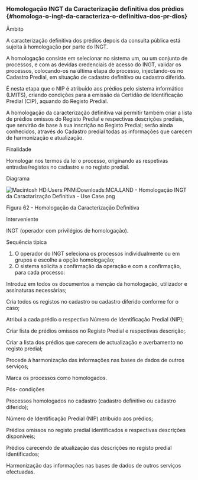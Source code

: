 ### Homologação INGT da Caracterização definitiva dos prédios {#homologa-o-ingt-da-caracteriza-o-definitiva-dos-pr-dios}

Âmbito

A caracterização definitiva dos prédios depois da consulta pública está sujeita à homologação por parte do INGT.

A homologação consiste em selecionar no sistema um, ou um conjunto de processos, e com as devidas credenciais de acesso do INGT, validar os processos, colocando-os na última etapa do processo, injectando-os no Cadastro Predial, em situação de cadastro definitivo ou cadastro diferido.

É nesta etapa que o NIP é atribuído aos prédios pelo sistema informático \(LMITS\), criando condições para a emissão da Certidão de Identificação Predial \(CIP\), aquando do Registo Predial.

A homologação da caracterização definitiva vai permitir também criar a lista de prédios omissos do Registo Predial e respectivas descrições prediais, que servirão de base à sua inscrição no Registo Predial; serão ainda conhecidos, através do Cadastro predial todas as informações que carecem de harmonização e atualização.

Finalidade

Homologar nos termos da lei o processo, originando as respetivas entradas/registos no cadastro e no registo predial.

Diagrama

![Macintosh HD:Users:PNM:Downloads:MCA.LAND - Homologação INGT da Caractarização Definitiva - Use Case.png](../assets/macintosh_hduserspnmdownloadsmc.png)

Figura 62 - Homologação da Caracterização Definitiva

Interveniente

INGT \(operador com privilégios de homologação\).

Sequência típica

1. O operador do INGT seleciona os processos individualmente ou em grupos e escolhe a opção homologação;
2. O sistema solicita a confirmação da operação e com a confirmação, para cada processo:

Introduz em todos os documentos a menção da homologação, utilizador e assinaturas necessárias;

Cria todos os registos no cadastro ou cadastro diferido conforme for o caso;

Atribui a cada prédio o respectivo Número de Identificação Predial \(NIP\);

Criar lista de prédios omissos no Registo Predial e respectivas descrição;.

Criar a lista dos prédios que carecem de actualização e averbamento no registo predial;

Procede à harmonização das informações nas bases de dados de outros serviços;

Marca os processos como homologados.

Pós- condições

Processos homologados no cadastro \(cadastro definitivo ou cadastro diferido\);

Número de Identificação Predial \(NIP\) atribuído aos prédios;

Prédios omissos no registo predial identificados e respectivas descrições disponíveis;

Prédios carecendo de atualização das descrições no registo predial identificados;

Harmonização das informações nas bases de dados de outros serviços efectuadas.


